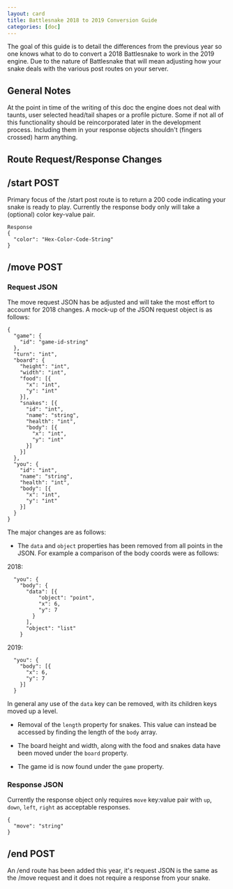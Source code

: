 ```yaml
---
layout: card
title: Battlesnake 2018 to 2019 Conversion Guide
categories: [doc]
---
```


The goal of this guide is to detail the differences from the previous year so one knows what to do to convert a 2018 Battlesnake to work in the 2019 engine. Due to the nature of Battlesnake that will mean adjusting how your snake deals with the various post routes on your server.

## General Notes

At the point in time of the writing of this doc the engine does not deal with taunts, user selected head/tail shapes or a profile picture. Some if not all of this functionality should be reincorporated later in the development process. Including them in your response objects shouldn't (fingers crossed) harm anything.

## Route Request/Response Changes

## /start POST

Primary focus of the /start post route is to return a 200 code indicating your snake is ready to play. Currently the response body only will take a (optional) color key-value pair.

```
Response
{
  "color": "Hex-Color-Code-String"
}
```

## /move POST

### Request JSON

The move request JSON has be adjusted and will take the most effort to account for 2018 changes. A mock-up of the JSON request object is as follows:

```
{
  "game": {
    "id": "game-id-string"
  },
  "turn": "int",
  "board": {
    "height": "int",
    "width": "int",
    "food": [{
      "x": "int",
      "y": "int"
    }],
    "snakes": [{
      "id": "int",
      "name": "string",
      "health": "int",
      "body": [{
        "x": "int",
        "y": "int"
      }]
    }]
  },
  "you": {
    "id": "int",
    "name": "string",
    "health": "int",
    "body": [{
      "x": "int",
      "y": "int"
    }]
  }
}
```

The major changes are as follows:

- The `data` and `object` properties has been removed from all points in the JSON. For example a comparison of the body coords were as follows:

2018:

```
  "you": {
    "body": {
      "data": [{
          "object": "point",
          "x": 6,
          "y": 7
        }
      ],
      "object": "list"
    }
```

2019:

```
  "you": {
    "body": [{
      "x": 6,
      "y": 7
    }]
  }
```

In general any use of the `data` key can be removed, with its children keys moved up a level.

- Removal of the `length` property for snakes. This value can instead be accessed by finding the length of the `body` array.

- The board height and width, along with the food and snakes data have been moved under the `board` property.

- The game id is now found under the `game` property.

### Response JSON

Currently the response object only requires `move` key:value pair with `up`, `down`, `left`, `right` as acceptable responses.

```
{
  "move": "string"
}
```

## /end POST

An /end route has been added this year, it's request JSON is the same as the /move request and it does not require a response from your snake.
